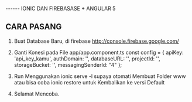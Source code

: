 ------ IONIC DAN FIREBASASE + ANGULAR 5

CARA PASANG
----------------------------------------------------------------------------------------------

1. Buat Database Baru, di firebase http://console.firebase.google.com/ 
2. Ganti Konesi pada File app/app.component.ts 
   const config = { 
    apiKey: 'api_key_kamu',
    authDomain: '',
    databaseURL: '',
    projectId: '',
    storageBucket: '',
    messagingSenderId: "4"
   };
 3. Run Menggunakan ionic serve -l supaya otomati Membuat Folder www atau bisa coba ionic restore untuk Kembalikan ke versi Default
 
 4. Selamat Mencoba.
